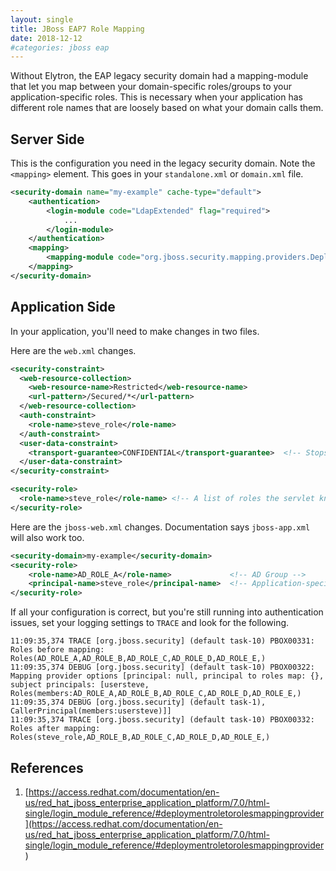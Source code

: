 ```yaml
---
layout: single
title: JBoss EAP7 Role Mapping
date: 2018-12-12
#categories: jboss eap
---
```


Without Elytron, the EAP legacy security domain had a mapping-module that let you map between your domain-specific roles/groups to your application-specific roles.  This is necessary when your application has different role names that are loosely based on what your domain calls them.


## Server Side
This is the configuration you need in the legacy security domain.  Note the `<mapping>` element.  This goes in your `standalone.xml` or `domain.xml` file.

```xml
<security-domain name="my-example" cache-type="default">
    <authentication>
        <login-module code="LdapExtended" flag="required">
            ...
        </login-module>
    </authentication>
    <mapping>
        <mapping-module code="org.jboss.security.mapping.providers.DeploymentRoleToRolesMappingProvider" type="role"/>
    </mapping>
</security-domain>
```


## Application Side

In your application, you'll need to make changes in two files.

Here are the `web.xml` changes.
```xml
<security-constraint>
  <web-resource-collection>
    <web-resource-name>Restricted</web-resource-name>
    <url-pattern>/Secured/*</url-pattern>
  </web-resource-collection>
  <auth-constraint>
    <role-name>steve_role</role-name>
  </auth-constraint>
  <user-data-constraint>
    <transport-guarantee>CONFIDENTIAL</transport-guarantee>  <!-- Stops clear-text credentials on the wire.  Requires SSL to be configured.  Set to BASIC if you don't care -->
  </user-data-constraint>
</security-constraint>

<security-role>
  <role-name>steve_role</role-name> <!-- A list of roles the servlet knows about - this looks optional, but put it in here for good measure -->
</security-role>
```

Here are the `jboss-web.xml` changes.  Documentation says `jboss-app.xml` will also work too.
```xml
<security-domain>my-example</security-domain>
<security-role>
    <role-name>AD_ROLE_A</role-name>             <!-- AD Group -->
    <principal-name>steve_role</principal-name>  <!-- Application-specific role -->
</security-role>
```

If all your configuration is correct, but you're still running into authentication issues, set your logging settings to `TRACE` and look for the following.

```
11:09:35,374 TRACE [org.jboss.security] (default task-10) PBOX00331: Roles before mapping: Roles(AD_ROLE_A,AD_ROLE_B,AD_ROLE_C,AD_ROLE_D,AD_ROLE_E,)
11:09:35,374 DEBUG [org.jboss.security] (default task-10) PBOX00322: Mapping provider options [principal: null, principal to roles map: {}, subject principals: [usersteve, Roles(members:AD_ROLE_A,AD_ROLE_B,AD_ROLE_C,AD_ROLE_D,AD_ROLE_E,)
11:09:35,374 DEBUG [org.jboss.security] (default task-1), CallerPrincipal(members:usersteve)]]
11:09:35,374 TRACE [org.jboss.security] (default task-10) PBOX00332: Roles after mapping: Roles(steve_role,AD_ROLE_B,AD_ROLE_C,AD_ROLE_D,AD_ROLE_E,)
```


## References
1. [https://access.redhat.com/documentation/en-us/red_hat_jboss_enterprise_application_platform/7.0/html-single/login_module_reference/#deploymentroletorolesmappingprovider](https://access.redhat.com/documentation/en-us/red_hat_jboss_enterprise_application_platform/7.0/html-single/login_module_reference/#deploymentroletorolesmappingprovider
)
